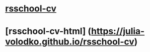 # [rsschool-cv](https://julia-volodko.github.io/rsschool-cv/cv)
# [rsschool-cv-html] (https://julia-volodko.github.io/rsschool-cv)